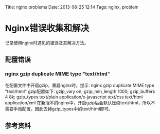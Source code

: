 Title: nginx problems
Date: 2013-08-25 12:14
Tags: nginx, problem

# Nginx错误收集和解决

记录使用nginx时遇见的错误及其解决方法。

## 配置错误

### nginx gzip duplicate MIME type "text/html"
在配置文件中开启gzip，重启nginx时，提示:
    nginx gzip duplicate MIME type "text/html"
gzip配置如下:
    gzip_vary   on;
    gzip_min_length  1000;
    gzip_buffers     4 8k;
    gzip_types       text/plain application/x-javascript text/css text/html application/xml
在新版本的nginx中，开启gzip后会默认压缩text/html，所以不需要手动配置。因此去掉gzip_types中的text/html即可。

## 参考资料

